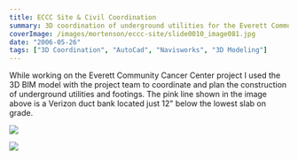 ```yaml
---
title: ECCC Site & Civil Coordination
summary: 3D coordination of underground utilities for the Everett Community Cancer Center project
coverImage: /images/mortenson/eccc-site/slide0010_image081.jpg
date: "2006-05-26"
tags: ["3D Coordination", "AutoCad", "Navisworks", "3D Modeling"]
---
```


While working on the Everett Community Cancer Center project I used the 3D BIM model with the project team to coordinate and plan the construction of underground utilities and footings. The pink line shown in the image above is a Verizon duct bank located just 12" below the lowest slab on grade.

![](/images/mortenson/eccc-site/slide0010_image083.jpg)

![](/images/mortenson/eccc-site/image-2.jpg)
